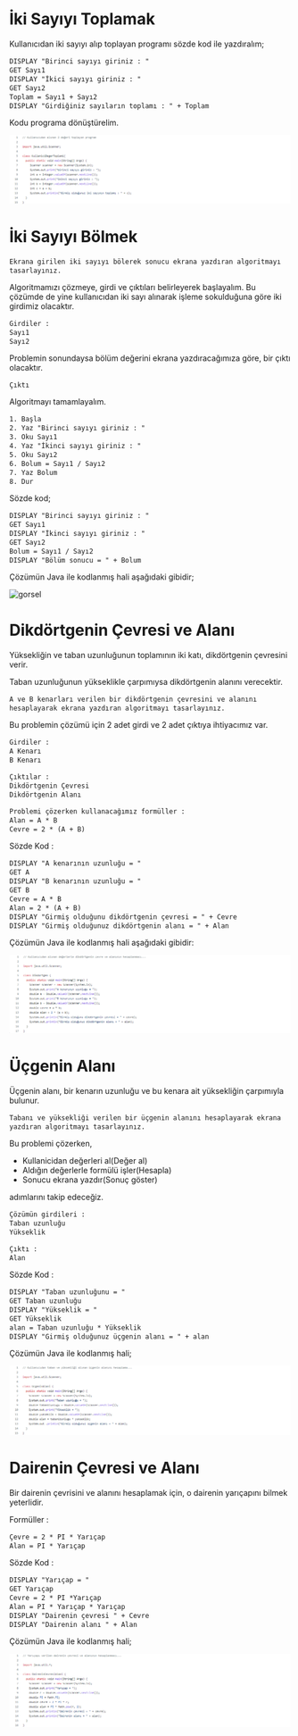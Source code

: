 # İki Sayıyı Toplamak

Kullanıcıdan iki sayıyı alıp toplayan programı sözde kod ile yazdıralım;

```
DISPLAY "Birinci sayıyı giriniz : "
GET Sayı1
DISPLAY "İkici sayıyı giriniz : "
GET Sayı2
Toplam = Sayı1 + Sayı2
DISPLAY "Girdiğiniz sayıların toplamı : " + Toplam
```
Kodu programa dönüştürelim.

![gorsel](https://github.com/SenaOzcn/Algoritma/blob/MIT-License/Algoritmalar%C4%B1Kodlamak/Images/Algoritma_KullaniciDegerToplami.java%20at%20MIT-License%20%C2%B7%20SenaOzcn_Algoritma%20-%20Brave%2028.04.2022%2020_34_59.png)

# İki Sayıyı Bölmek
```
Ekrana girilen iki sayıyı bölerek sonucu ekrana yazdıran algoritmayı tasarlayınız.
```

Algoritmamızı çözmeye, girdi ve çıktıları belirleyerek başlayalım. Bu çözümde de yine kullanıcıdan iki sayı alınarak işleme sokulduğuna göre iki girdimiz olacaktır.

```
Girdiler :
Sayı1
Sayı2
```

Problemin sonundaysa bölüm değerini ekrana yazdıracağımıza göre, bir çıktı olacaktır.

```
Çıktı
```

Algoritmayı tamamlayalım.

```
1. Başla
2. Yaz "Birinci sayıyı giriniz : "
3. Oku Sayı1
4. Yaz "İkinci sayıyı giriniz : "
5. Oku Sayı2
6. Bolum = Sayı1 / Sayı2
7. Yaz Bolum
8. Dur
```

Sözde kod;

```
DISPLAY "Birinci sayıyı giriniz : "
GET Sayı1
DISPLAY "İkinci sayıyı giriniz : "
GET Sayı2
Bolum = Sayı1 / Sayı2
DISPLAY "Bölüm sonucu = " + Bolum
```
Çözümün Java ile kodlanmış hali aşağıdaki gibidir;

![gorsel](https://github.com/SenaOzcn/Algoritma/blob/MIT-License/TemelAlgoritmaOrnekleri/Images/Algoritma_TemelAlgoritmaOrnekleri_Images%20at%20MIT-License%20%C2%B7%20SenaOzcn_Algoritma%20-%20Brave%2028.04.2022%2022_02_11.png)

# Dikdörtgenin Çevresi ve Alanı

Yüksekliğin ve taban uzunluğunun toplamının iki katı, dikdörtgenin çevresini verir.

Taban uzunluğunun yükseklikle çarpımıysa dikdörtgenin alanını verecektir.

```
A ve B kenarları verilen bir dikdörtgenin çevresini ve alanını hesaplayarak ekrana yazdıran algoritmayı tasarlayınız.
```
Bu problemin çözümü için 2 adet girdi ve 2 adet çıktıya ihtiyacımız var.

```
Girdiler : 
A Kenarı
B Kenarı
```

```
Çıktılar : 
Dikdörtgenin Çevresi
Dikdörtgenin Alanı
```

```
Problemi çözerken kullanacağımız formüller : 
Alan = A * B
Cevre = 2 * (A + B)
```

Sözde Kod : 

```
DISPLAY "A kenarının uzunluğu = "
GET A
DISPLAY "B kenarının uzunluğu = "
GET B
Cevre = A * B
Alan = 2 * (A + B)
DISPLAY "Girmiş olduğunu dikdörtgenin çevresi = " + Cevre
DISPLAY "Girmiş olduğunuz dikdörtgenin alanı = " + Alan
```

Çözümün Java ile kodlanmış hali aşağıdaki gibidir:

![gorsel](https://github.com/SenaOzcn/Algoritma/blob/MIT-License/TemelAlgoritmaOrnekleri/Images/dikdortgen.png)

# Üçgenin Alanı

Üçgenin alanı, bir kenarın uzunluğu ve bu kenara ait yüksekliğin çarpımıyla bulunur.

```
Tabanı ve yüksekliği verilen bir üçgenin alanını hesaplayarak ekrana yazdıran algoritmayı tasarlayınız.
```
Bu problemi çözerken,

- Kullanicidan değerleri al(Değer al)
- Aldığın değerlerle formülü işler(Hesapla)
- Sonucu ekrana yazdır(Sonuç göster)

adımlarını takip edeceğiz.

```
Çözümün girdileri : 
Taban uzunluğu
Yükseklik
```

```
Çıktı :
Alan
```

Sözde Kod : 

```
DISPLAY "Taban uzunluğunu = "
GET Taban uzunluğu
DISPLAY "Yükseklik = "
GET Yükseklik
alan = Taban uzunluğu * Yükseklik
DISPLAY "Girmiş olduğunuz üçgenin alanı = " + alan
```

Çözümün Java ile kodlanmış hali;

![gorsel](https://github.com/SenaOzcn/Algoritma/blob/MIT-License/TemelAlgoritmaOrnekleri/Images/ucgeninAlani.png)

# Dairenin Çevresi ve Alanı

Bir dairenin çevrisini ve alanını hesaplamak için, o dairenin yarıçapını bilmek yeterlidir.

Formüller : 
```
Çevre = 2 * PI * Yarıçap
Alan = PI * Yarıçap
```
Sözde Kod :

```
DISPLAY "Yarıçap = "
GET Yarıçap
Cevre = 2 * PI *Yarıçap
Alan = PI * Yarıçap * Yarıçap
DISPLAY "Dairenin çevresi " + Cevre
DISPLAY "Dairenin alanı " + Alan
```

Çözümün Java ile kodlanmış hali;

![gorsel](https://github.com/SenaOzcn/Algoritma/blob/MIT-License/TemelAlgoritmaOrnekleri/Images/dairecevrealan.png)
